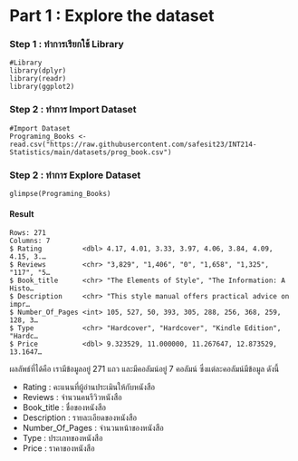 # Part 1 : Explore the dataset
### Step 1 : ทำการเรียกใช้ Library
```{R}
#Library
library(dplyr)
library(readr)
library(ggplot2)
```
### Step 2 : ทำการ Import Dataset
```{R}
#Import Dataset
Programing_Books <- read.csv("https://raw.githubusercontent.com/safesit23/INT214-Statistics/main/datasets/prog_book.csv")
```
### Step 2 : ทำการ Explore Dataset
```{R}
glimpse(Programing_Books)
```
#### Result
```
Rows: 271
Columns: 7
$ Rating          <dbl> 4.17, 4.01, 3.33, 3.97, 4.06, 3.84, 4.09, 4.15, 3.…
$ Reviews         <chr> "3,829", "1,406", "0", "1,658", "1,325", "117", "5…
$ Book_title      <chr> "The Elements of Style", "The Information: A Histo…
$ Description     <chr> "This style manual offers practical advice on impr…
$ Number_Of_Pages <int> 105, 527, 50, 393, 305, 288, 256, 368, 259, 128, 3…
$ Type            <chr> "Hardcover", "Hardcover", "Kindle Edition", "Hardc…
$ Price           <dbl> 9.323529, 11.000000, 11.267647, 12.873529, 13.1647…
```

ผลลัพธ์ที่ได้คือ เรามีข้อมูลอยู่ 271 แถว และมีคอลัมน์อยู่ 7 คอลัมน์ ซึ่งแต่ละคอลัมน์มีข้อมูล ดังนี้
- Rating : คะแนนที่ผู้อ่านประเมินให้กับหนังสือ
- Reviews : จำนวนคนรีวิวหนังสือ
- Book_title : ชื่อของหนังสือ
- Description : รายละเอียดของหนังสือ
- Number_Of_Pages : จำนวนหน้าของหนังสือ
- Type : ประเภทของหนังสือ
- Price : ราคาของหนังสือ
